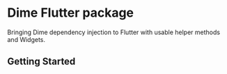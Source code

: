 # Dime Flutter package

Bringing Dime dependency injection to Flutter with usable helper methods and Widgets.

## Getting Started
